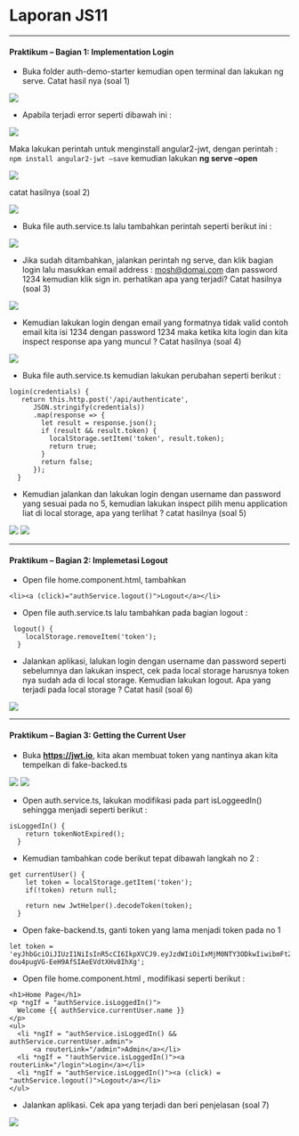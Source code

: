 # Laporan JS11
---

#### Praktikum – Bagian 1: Implementation Login
- Buka folder auth-demo-starter kemudian open terminal dan lakukan ng serve. Catat hasil nya (soal 1)

![](image/chapter1/11/soal1.png)

- Apabila terjadi error seperti dibawah ini :

![](image/chapter1/11/soal1.png)

Maka lakukan perintah untuk menginstall angular2-jwt, dengan perintah :
`npm install angular2-jwt –save`  kemudian lakukan  **ng serve –open** 

![](image/chapter1/11/p1.2.png)

catat hasilnya (soal 2)

![](image/chapter1/11/soal2.png)

- Buka file auth.service.ts lalu tambahkan perintah seperti berikut ini :

![](image/chapter1/11/p1.4.png)

- Jika sudah ditambahkan, jalankan perintah ng serve, dan klik bagian login lalu masukkan email address : mosh@domai.com dan password 1234 kemudian klik sign in. perhatikan apa yang terjadi? Catat hasilnya (soal 3)

![](image/chapter1/11/soal3.png)

- Kemudian lakukan login dengan email yang formatnya tidak valid contoh email kita isi 1234 dengan password 1234 maka ketika kita login dan kita inspect response apa yang muncul ?
Catat hasilnya (soal 4)

![](image/chapter1/11/soal4.png)

- Buka file auth.service.ts kemudian lakukan perubahan seperti berikut :

```
login(credentials) { 
   return this.http.post('/api/authenticate', 
      JSON.stringify(credentials))
      .map(response => {
        let result = response.json();
        if (result && result.token) {
          localStorage.setItem('token', result.token);
          return true;
        }
        return false;
      });
  }

```

- Kemudian jalankan dan lakukan login dengan username dan password yang sesuai pada no 5, kemudian lakukan inspect pilih menu application liat di local storage, apa yang terlihat ? catat hasilnya (soal 5)

![](image/chapter1/11/soal5.png)
![](image/chapter1/11/soal5a.png)

---

#### Praktikum – Bagian 2: Implemetasi Logout
- Open file home.component.html, tambahkan  
```
<li><a (click)="authService.logout()">Logout</a></li>
```

- Open file auth.service.ts lalu tambahkan pada bagian logout :
```
 logout() { 
    localStorage.removeItem('token');
  }
  ```

- Jalankan aplikasi, lalukan login dengan username dan password seperti sebelumnya dan lakukan inspect, cek pada local storage harusnya token nya sudah ada di local storage. Kemudian lakukan logout. Apa yang terjadi pada local storage ?
Catat hasil (soal 6)

![](image/chapter1/11/soal6.png)


---

#### Praktikum – Bagian 3: Getting the Current User
- Buka **https://jwt.io**, kita akan membuat token yang nantinya akan kita tempelkan di fake-backed.ts

![](image/chapter1/11/p3.1.png)
![](image/chapter1/11/p3.1a.png)

- Open auth.service.ts, lakukan modifikasi pada part isLoggeedIn() sehingga menjadi seperti berikut :

```
isLoggedIn() { 
    return tokenNotExpired();
  }

```

- Kemudian tambahkan code berikut tepat dibawah langkah no 2 :

```
get currentUser() {
    let token = localStorage.getItem('token');
    if(!token) return null;

    return new JwtHelper().decodeToken(token);
  }

```

- Open fake-backend.ts, ganti token yang lama menjadi token pada no 1

```
let token = 'eyJhbGciOiJIUzI1NiIsInR5cCI6IkpXVCJ9.eyJzdWIiOiIxMjM0NTY3ODkwIiwibmFtZSI6Ik1vc2ggSGFtYWRlbmkiLCJpYXQiOjE1MTYyMzkwMjJ9.Plbz12BfDq-dou4pugVG-EeH9AfSIAeEVdtXHv8IhXg';

```
- Open file home.component.html , modifikasi seperti berikut :

```
<h1>Home Page</h1>
<p *ngIf = "authService.isLoggedIn()">
  Welcome {{ authService.currentUser.name }}
</p>
<ul>
  <li *ngIf = "authService.isLoggedIn() && authService.currentUser.admin">
      <a routerLink="/admin">Admin</a></li>
  <li *ngIf = "!authService.isLoggedIn()"><a routerLink="/login">Login</a></li>
  <li *ngIf = "authService.isLoggedIn()"><a (click) = "authService.logout()">Logout</a></li>
</ul>

```
- Jalankan aplikasi. Cek apa yang terjadi dan beri penjelasan (soal 7)

![](image/chapter1/11/soal7.png)


